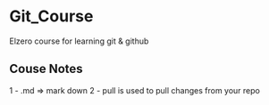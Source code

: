 # Git_Course
Elzero course for learning git &amp; github

## Couse Notes
1 - .md => mark down
2 - pull is used to pull changes from your repo
